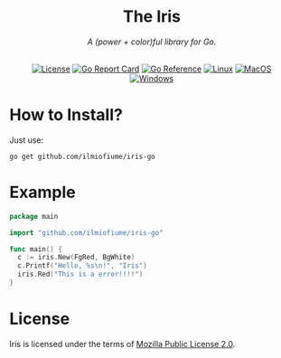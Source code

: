 <div align="center">
  <h1>The Iris</h1>
  <i>A (power + color)ful library for Go.</i> <br/> <br/>
  
  [![License](https://img.shields.io/badge/license-MPL--2.0-lightblue)](LICENSE)
  [![Go Report Card](https://goreportcard.com/badge/github.com/ilmiofiume/iris-go)](https://goreportcard.com/report/github.com/ilmiofiume/iris-go)
  [![Go Reference](https://pkg.go.dev/badge/github.com/ilmiofiume/iris-go.svg)](https://pkg.go.dev/github.com/ilmiofiume/iris-go)
  [![Linux](https://github.com/ilmiofiume/iris-go/actions/workflows/linux.yml/badge.svg)](https://github.com/ilmiofiume/iris-go/actions/workflows/linux.yml)
  [![MacOS](https://github.com/ilmiofiume/iris-go/actions/workflows/macos.yml/badge.svg)](https://github.com/ilmiofiume/iris-go/actions/workflows/macos.yml)
  [![Windows](https://github.com/ilmiofiume/iris-go/actions/workflows/windows.yml/badge.svg)](https://github.com/ilmiofiume/iris-go/actions/workflows/windows.yml)
</div>

# How to Install?
Just use:
```
go get github.com/ilmiofiume/iris-go
```

# Example
```go
package main

import "github.com/ilmiofiume/iris-go"

func main() {
  c := iris.New(FgRed, BgWhite)
  c.Printf("Hello, %s\n!", "Iris")
  iris.Red("This is a error!!!!")
}
```

# License
Iris is licensed under the terms of [Mozilla Public License 2.0](LICENSE).

